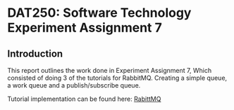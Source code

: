 # DAT250: Software Technology Experiment Assignment 7

## Introduction
This report outlines the work done in Experiment Assignment 7, Which consisted of doing 3 of the tutorials for RabbitMQ.
Creating a simple queue, a work queue and a publish/subscribe queue.

Tutorial implementation can be found here:
[RabittMQ](src%2Fmain%2Fjava%2Fno%2Fhvl%2Fdat250%2Frest%2Frabitt)